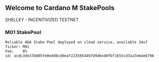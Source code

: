 ## Welcome to Cardano M StakePools

SHELLEY - INCENTIVIZED TESTNET

### M01 StakePool

```markdown
Reliable ADA Stake Pool deployed on cloud service, available 24x7
Ticker: M01
Fee:    8%
id: acdc3de37b005fe0edd0cd0eaf2235854497d9d6e40fbf1655cd31a7e64e6796
```
